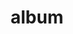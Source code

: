 ---
layout: album
resource: facebook
title: "album"
description: "masonry"
active: gallery
header-img: "img/gallery-bg.jpg"
album-title: "my 9th album"
images:
  - image_path: HQT/sexy/1_1_729926195846640_404867539_729926669179926_2973541640190586495_n.jpg
  - image_path: HQT/sexy/1_729926115846648_404779357_729926572513269_2270595119702402472_n.jpg
  - image_path: HQT/sexy/1_729926139179979_404883591_729926599179933_6411065712912410836_n.jpg
  - image_path: HQT/sexy/1_729926169179976_404843698_729926639179929_6702282783467684581_n.jpg
  - image_path: HQT/sexy/2_722706389901954_401092684_722706899901903_1199187876131261080_n.jpg
  - image_path: HQT/sexy/2_722706409901952_401023665_722706883235238_1276519586079812530_n.jpg
  - image_path: HQT/sexy/2_722706443235282_399695869_722706939901899_6729003938594959080_n.jpg
  - image_path: HQT/sexy/2_729941965845063_405148443_729941962511730_2660285530549951364_n.jpg
  - image_path: HQT/sexy/3_733712632134663_406242529_733713062134620_7265133492375072015_n.jpg
  - image_path: HQT/sexy/3_733712898801303_405212235_733712892134637_7553601286136005597_n.jpg
  - image_path: HQT/sexy/3_735199595319300_407656267_735202981985628_6833659353563403340_n.jpg
  - image_path: HQT/sexy/3_735199621985964_407665136_735203001985626_4736610942153714710_n.jpg
  - image_path: HQT/sexy/4_729897792516147_404600557_729898362516090_5355302427658189599_n.jpg
  - image_path: HQT/sexy/4_729897819182811_404596505_729898322516094_1621933535096851480_n.jpg
  - image_path: HQT/sexy/4_729897845849475_404603216_729898449182748_3441418723963076105_n.jpg
  - image_path: HQT/sexy/5_717573377081922_397223837_717575113748415_760792164594718545_n.jpg
  - image_path: HQT/sexy/5_718088740363719_398354451_718090103696916_6972729973458899338_n.jpg
  - image_path: HQT/sexy/5_719107953595131_398376864_719109053595021_1686080055851344774_n.jpg
  - image_path: HQT/sexy/5_722783663227560_401084909_722784219894171_5885095187001133899_n.jpg
  - image_path: HQT/sexy/5_723387179833875_399654360_723387999833793_793943573577271787_n.jpg
  - image_path: HQT/sexy/5_730460592459867_405123459_730460589126534_2478224433784470120_n.jpg
  - image_path: HQT/sexy/5_735199721985954_407162329_735203068652286_5550827723027484843_n.jpg
  - image_path: HQT/sexy/5_753576050148321_416149012_753576353481624_50382547293048950_n.jpg
  - image_path: HQT/sexy/5_782246733947919_428624337_782247150614544_5389710713512696255_n.jpg
  - image_path: HQT/sexy/5_845421810963744_445228728_845422070963718_8108693799945557566_n.jpg
  - image_path: HQT/sexy/5_845421830963742_445227917_845422094297049_9106403193256661843_n.jpg
  - image_path: HQT/sexy/5_845421854297073_445234122_845422114297047_5747219537247641628_n.jpg
  - image_path: HQT/sexy/5_846644694174789_447581950_846644690841456_3495510720123045332_n.jpg
  - image_path: HQT/sexy/6_729723619200231_404587604_729724639200129_3033319654171033477_n.jpg
  - image_path: HQT/sexy/6_729723645866895_404600072_729724649200128_3115132859984345105_n.jpg
  - image_path: HQT/sexy/6_729723669200226_404847216_729724655866794_8421054680420118848_n.jpg
  - image_path: HQT/sexy/6_759074886265104_419138901_759081109597815_5760943437108560268_n.jpg
  - image_path: HQT/sexy/733617932144133_407177861_733618382144088_2053771637671715974_n.jpg
  - image_path: HQT/sexy/733617998810793_406242594_733618408810752_2911106912655430974_n.jpg
  - image_path: HQT/sexy/736473545191905_406935504_736473541858572_1344312822190767448_n.jpg
  - image_path: HQT/sexy/738191591686767_408690712_738191588353434_9176906469838743537_n.jpg
  - image_path: HQT/sexy/738191838353409_408690699_738191835020076_4778494114004070194_n.jpg
  - image_path: HQT/sexy/738602818312311_408488101_738603291645597_3420280297986293114_n.jpg
  - image_path: HQT/sexy/738750838297509_408695869_738750834964176_3704438077017543897_n.jpg
  - image_path: HQT/sexy/738750904964169_409452771_738750901630836_8019661409346981406_n.jpg
  - image_path: HQT/sexy/738750958297497_409442365_738750954964164_6640128125013861154_n.jpg
  - image_path: HQT/sexy/739391788233414_406865848_739394201566506_375344583321562385_n.jpg
  - image_path: HQT/sexy/739946268177966_406834407_739947054844554_7184520894029558149_n.jpg
  - image_path: HQT/sexy/741470034692256_410513592_741470031358923_7195025074127901799_n.jpg
  - image_path: HQT/sexy/741470148025578_409597860_741470144692245_7763846242544464177_n.jpg
  - image_path: HQT/sexy/743422091163717_411682115_743423397830253_8141612956628267630_n.jpg
  - image_path: HQT/sexy/743422127830380_412109024_743423411163585_6675651517153486494_n.jpg
  - image_path: HQT/sexy/743422381163688_412074325_743423564496903_6033319145724858113_n.jpg
  - image_path: HQT/sexy/743433554495904_411582315_743433551162571_6065900151193500518_n.jpg
  - image_path: HQT/sexy/751599297012663_414889811_751599533679306_4382750621020634437_n.jpg
  - image_path: HQT/sexy/751599327012660_414895476_751599547012638_3263770594504826123_n.jpg
  - image_path: HQT/sexy/753825980123328_415939237_753825976789995_4417570190914601784_n.jpg
  - image_path: HQT/sexy/754313243407935_416189564_754313830074543_2382731723288632992_n.jpg
  - image_path: HQT/sexy/755357039970222_415059056_755358203303439_5522820398560093720_n.jpg
  - image_path: HQT/sexy/755357576636835_415614964_755357573303502_8100492246405670737_n.jpg
  - image_path: HQT/sexy/756702603168999_415955341_756703143168945_4517724548065044106_n.jpg
  - image_path: HQT/sexy/757996803039579_418730953_757996799706246_4599756676158614387_n.jpg
  - image_path: HQT/sexy/758545836318009_418938108_758545832984676_4903132609956657941_n.jpg
  - image_path: HQT/sexy/758545896318003_418946992_758545892984670_4802648457866304109_n.jpg
  - image_path: HQT/sexy/759672416205351_419176255_759672626205330_8639052982936156152_n.jpg
  - image_path: HQT/sexy/759672439538682_419134477_759672619538664_1331822058782838126_n.jpg
  - image_path: HQT/sexy/759672489538677_419130263_759672656205327_129813566316817607_n.jpg
  - image_path: HQT/sexy/764019875770605_420715781_764021292437130_5497338523917983178_n.jpg
  - image_path: HQT/sexy/764019899103936_420162625_764022585770334_2393075821964251429_n.jpg
  - image_path: HQT/sexy/769077725264820_423005683_769077858598140_2170202863438242105_n.jpg
  - image_path: HQT/sexy/769077781931481_422699830_769077888598137_7592415531450199805_n.jpg
  - image_path: HQT/sexy/769472501892009_423004174_769473361891923_359280767246498634_n.jpg
  - image_path: HQT/sexy/769472525225340_424569116_769473368558589_8054610055234948571_n.jpg
  - image_path: HQT/sexy/769472571892002_423070419_769473425225250_6516038150531781831_n.jpg
  - image_path: HQT/sexy/769645451874714_424573826_769645678541358_5203355666153273966_n.jpg
  - image_path: HQT/sexy/769645478541378_424576849_769645688541357_2856841882941404589_n.jpg
  - image_path: HQT/sexy/769743578531568_424655201_769744535198139_2049514989298506840_n.jpg
  - image_path: HQT/sexy/769745585198034_423225424_769745888531337_2464972479771223566_n.jpg
  - image_path: HQT/sexy/769745615198031_423223676_769745895198003_9187613833882248034_n.jpg
  - image_path: HQT/sexy/770944188411507_424757983_770944378411488_6869871965868183392_n.jpg
  - image_path: HQT/sexy/772552304917362_425665302_772553448250581_7122299636565862948_n.jpg
  - image_path: HQT/sexy/772552361584023_425618421_772553468250579_592821961796549346_n.jpg
  - image_path: HQT/sexy/774458638060062_425712321_774459201393339_1716869863346023637_n.jpg
  - image_path: HQT/sexy/774458644726728_425664480_774459211393338_2833331520437270489_n.jpg
  - image_path: HQT/sexy/791999642972628_429581019_792000079639251_1349273740016346615_n.jpg
  - image_path: HQT/sexy/791999686305957_430206468_792000102972582_4925708145280344875_n.jpg
  - image_path: HQT/sexy/793789579460301_430919649_793789576126968_6547925305394699827_n.jpg
  - image_path: HQT/sexy/7_764509115721681_420762689_764509399054986_5811758645235251227_n.jpg
  - image_path: HQT/sexy/7_764509139055012_420643706_764509412388318_4352118232905268338_n.jpg
  - image_path: HQT/sexy/7_834590145380244_441365892_834590735380185_8789725051947053217_n.jpg
  - image_path: HQT/sexy/7_834590308713561_440937398_834590305380228_1387663924975758789_n.jpg
  - image_path: HQT/sexy/7_920683916770866_461175630_920684096770848_4286509332037021633_n.jpg
  - image_path: HQT/sexy/7_920683966770861_461176361_920684146770843_1695796875815258241_n.jpg
  - image_path: HQT/sexy/7_930183595820898_462209071_930184099154181_4750578512027210371_n.jpg
  - image_path: HQT/sexy/7_930183605820897_462220037_930184109154180_7293144527880398477_n.jpg
  - image_path: HQT/sexy/810656867773572_425760729_810658477773411_2774002154499509940_n.jpg
  - image_path: HQT/sexy/839809084858350_442479782_839809334858325_6321920858413946372_n.jpg
  - image_path: HQT/sexy/839809104858348_445228497_839809361524989_414097543306126177_n.jpg
  - image_path: HQT/sexy/839809131525012_442493537_839809371524988_3788613527935653091_n.jpg
  - image_path: HQT/sexy/840396581466267_445248280_840400114799247_2514236085518994498_n.jpg
  - image_path: HQT/sexy/842786064560652_445404728_842786231227302_9030808825809264557_n.jpg
  - image_path: HQT/sexy/842786084560650_445469626_842786261227299_4910469059897117223_n.jpg
  - image_path: HQT/sexy/847006680805257_445459719_847007657471826_8180660660805014497_n.jpg
  - image_path: HQT/sexy/847148830791042_445402473_847149430790982_3553447397385141614_n.jpg
  - image_path: HQT/sexy/852658210240104_448269353_852658753573383_8890936523114438289_n.jpg
  - image_path: HQT/sexy/860135436159048_449040774_860135432825715_9152374775532054967_n.jpg
  - image_path: HQT/sexy/865821955590396_449603739_865822185590373_3919083055725442344_n.jpg
  - image_path: HQT/sexy/865821982257060_449530544_865822218923703_6488347585047418535_n.jpg
  - image_path: HQT/sexy/866634665509125_449787281_866634925509099_629688653324576868_n.jpg
  - image_path: HQT/sexy/866634682175790_449303958_866634938842431_5119899671537393541_n.jpg
  - image_path: HQT/sexy/866634708842454_449522795_866634968842428_8862296535158701689_n.jpg
  - image_path: HQT/sexy/871955061643752_449835227_871955474977044_1921893814689401389_n.jpg
  - image_path: HQT/sexy/871955078310417_451050596_871955504977041_5665785822765839933_n.jpg
  - image_path: HQT/sexy/871955104977081_450777338_871955511643707_4720101785160089748_n.jpg
  - image_path: HQT/sexy/877353004437291_452516213_877353154437276_2479595356289679828_n.jpg
  - image_path: HQT/sexy/884216420417616_453599466_884217467084178_4012158702685890858_n.jpg
  - image_path: HQT/sexy/893385669500691_455324760_893386802833911_4946101489130519347_n.jpg
  - image_path: HQT/sexy/893385679500690_455959557_893386809500577_4582435795614450509_n.jpg
  - image_path: HQT/sexy/893385719500686_455252730_893386819500576_3970912420017507553_n.jpg
  - image_path: HQT/sexy/922902356549022_461459174_922904019882189_376370133707591070_n.jpg
  - image_path: HQT/sexy/922902539882337_461385012_922902543215670_3303982365994826518_n.jpg
  - image_path: HQT/sexy/922902596548998_461319483_922904029882188_703717764986268682_n.jpg
  - image_path: HQT/sexy/926184126220845_461898322_926186562887268_4633231846750207510_n.jpg
  - image_path: HQT/sexy/926921879480403_461929312_926924046146853_432116152619809161_n.jpg
  - image_path: HQT/sexy/964060925766498_467836123_964060929099831_960592462498765369_n.jpg
  - image_path: HQT/sexy/966912765481314_468395654_966912768814647_1497782480056834881_n.jpg
  - image_path: HQT/sexy/966936685478922_468349289_966937158812208_3235887030048459166_n.jpg
  - image_path: HQT/sexy/966936708812253_468357581_966937188812205_7516560229046775964_n.jpg
  - image_path: HQT/sexy/981896690649588_470562519_981896693982921_7019694403173598507_n.jpg
  - image_path: HQT/sexy/999832999852205940_441328077_833000315539227_8744071771782847308_n.jpg
  - image_path: HQT/sexy/999832999875539271_441344407_833000308872561_2880660310574967550_n.jpg
  - image_path: HQT/sexy/999832999905539268_441318489_833000392205886_876122322660811337_n.jpg
  - image_path: HQT/sexy/999869001978605727_450099062_869003658605559_7254383603344459318_n.jpg
  - image_path: HQT/sexy/999869001995272392_450192207_869003665272225_367295629987190802_n.jpg
  - image_path: HQT/sexy/999869607458545179_450109856_869607758545149_6165365945381092615_n.jpg
  - image_path: HQT/sexy/999869607478545177_450202951_869607765211815_6222009204973049463_n.jpg
  - image_path: HQT/sexy/999869607501878508_450560270_869607788545146_4470174028389046769_n.jpg
  - image_path: HQT/sexy/999901951848644073_457367214_901952171977374_4362055294454657383_n.jpg
  - image_path: HQT/sexy/999901951868644071_457252049_901952181977373_2781592250460566279_n.jpg
  - image_path: HQT/sexy/999901951898644068_457433468_901952198644038_6995861831116797186_n.jpg
  - image_path: HQT/sexy/999901951961977395_457514018_901952218644036_6583541148578875849_n.jpg
  - image_path: HQT/sexy/999903237495182175_457614179_903237791848812_6178989320196267457_n.jpg
  - image_path: HQT/sexy/999903237528515505_457733942_903237801848811_1233108277859528728_n.jpg
  - image_path: HQT/sexy/999903237645182160_457469407_903237648515493_224732149486896074_n.jpg
  - image_path: HQT/sexy/999910109167828341_459006803_910109701161621_4420755940942025616_n.jpg
---